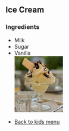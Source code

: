 ## Ice Cream

### Ingredients
  * Milk
  * Sugar
  * Vanilla  
  ![Image](../images/ice-cream.png)

- [Back to kids menu](../kids_menu.md)

